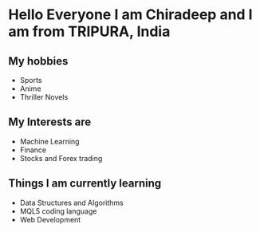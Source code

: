 # Hello Everyone I am Chiradeep and I am from TRIPURA, India 

## My hobbies 
- Sports
- Anime
- Thriller Novels

## My Interests are 
- Machine Learning 
- Finance
- Stocks and Forex trading

## Things I am currently learning
- Data Structures and Algorithms
- MQL5 coding language
- Web Development
